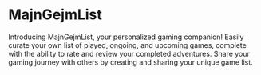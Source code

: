 # MajnGejmList
Introducing MajnGejmList, your personalized gaming companion! Easily curate your own list of played, ongoing, and upcoming games, complete with the ability to rate and review your completed adventures. Share your gaming journey with others by creating and sharing your unique game list.
